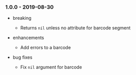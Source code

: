 ### 1.0.0 - 2019-08-30

* breaking
  * Returns `nil` unless no attribute for barcode segment

* enhancements
  * Add errors to a barcode

* bug fixes
  * Fix `nil` argument for barcode
